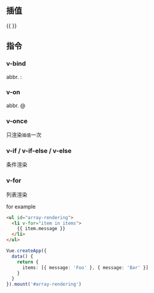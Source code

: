 ## 插值

{{  }}

## 指令

### v-bind

abbr. :

### v-on

abbr. @

### v-once

只渲染`插值`一次

### v-if / v-if-else / v-else

条件渲染

### v-for

列表渲染

for example
```html
<ul id="array-rendering">
  <li v-for="item in items">
    {{ item.message }}
  </li>
</ul>
```

```ts
Vue.createApp({
  data() {
    return {
      items: [{ message: 'Foo' }, { message: 'Bar' }]
    }
  }
}).mount('#array-rendering')
```

# 